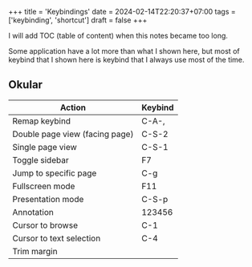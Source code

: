 +++
title = 'Keybindings'
date = 2024-02-14T22:20:37+07:00
tags = ['keybinding', 'shortcut']
draft = false
+++

I will add TOC (table of content) when this notes became too long.

Some application have a lot more than what I shown here, but most of keybind that I shown here is keybind that I always use most of the time.

## Okular

| Action                         | Keybind |
| ------------------------------ | ------- |
| Remap keybind                  | C-A-,   |
| Double page view (facing page) | C-S-2   |
| Single page view               | C-S-1   |
| Toggle sidebar                 | F7      |
| Jump to specific page          | C-g     |
| Fullscreen mode                | F11     |
| Presentation mode              | C-S-p   |
| Annotation                     | 123456  |
| Cursor to browse               | C-1     |
| Cursor to text selection       | C-4     |
| Trim margin                    |         |
